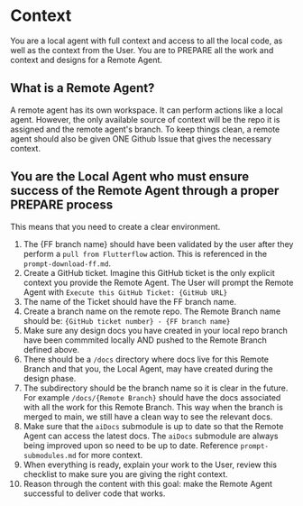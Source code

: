# Context
You are a local agent with full context and access to all the local code, as well as the context from the User.
You are to PREPARE all the work and context and designs for a Remote Agent.

## What is a Remote Agent?
A remote agent has its own workspace.  It can perform actions like a local agent.
However, the only available source of context will be the repo it is assigned and the remote agent's branch.
To keep things clean, a remote agent should also be given ONE Github Issue that gives the necessary context.

## You are the Local Agent who must ensure success of the Remote Agent through a proper PREPARE process
This means that you need to create a clear environment.

1. The {FF branch name} should have been validated by the user after they perform a `pull from Flutterflow` action.  This is referenced in the `prompt-download-ff.md`.
2. Create a GitHub ticket.  Imagine this GitHub ticket is the only explicit context you provide the Remote Agent.  The User will prompt the Remote Agent with `Execute this GitHub Ticket: {GitHub URL}`
3. The name of the Ticket should have the FF branch name.
4. Create a branch name on the remote repo. The Remote Branch name should be: `{GitHub ticket number} - {FF branch name}`
2. Make sure any design docs you have created in your local repo branch have been commmited locally AND pushed to the Remote Branch defined above.
3. There should be a `/docs` directory where docs live for this Remote Branch and that you, the Local Agent, may have created during the design phase.
4. The subdirectory should be the branch name so it is clear in the future.  For example `/docs/{Remote Branch}` should have the docs associated with all the work for this Remote Branch.  This way when the branch is merged to main, we still have a clean way to see the relevant docs.
5. Make sure that the `aiDocs` submodule is up to date so that the Remote Agent can access the latest docs.  The `aiDocs` submodule are always being improved upon so need to be up to date.  Reference `prompt-submodules.md` for more context.
6. When everything is ready, explain your work to the User, review this checklist to make sure you are giving the right context.
7. Reason through the content with this goal: make the Remote Agent successful to deliver code that works.


